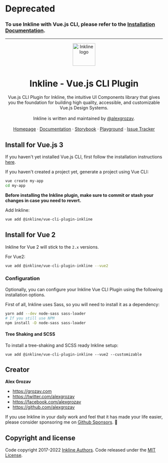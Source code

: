 # Deprecated 
### To use Inkline with Vue.js CLI, please refer to the [Installation Documentation](https://www.inkline.io/docs/installation/webpack).

---

<p align="center">
    <a href="http://inkline.io/">
        <img src="https://www.inkline.io/assets/images/logo/logo-black.svg" alt="Inkline logo" width=72 height=72>
    </a>
</p>

<h1 align="center">Inkline - Vue.js CLI Plugin</h1>

<p align="center">
    Vue.js CLI Plugin for Inkline, the intuitive UI Components library that gives you the foundation for building high quality, accessible, and customizable Vue.js Design Systems.<br/><br/> Inkline is written and maintained by <a href="https://twitter.com/alexgrozav">@alexgrozav</a>. 
    <br/>
    <br/>
    <a href="https://inkline.io">Homepage</a>
    ·
    <a href="https://inkline.io/docs/introduction">Documentation</a>
    ·
    <a href="https://storybook.inkline.io/">Storybook</a>
    ·
    <a href="https://stackblitz.com/edit/inkline?file=src/App.vue">Playground</a>
    ·
    <a href="https://github.com/inkline/inkline/issues">Issue Tracker</a>
</p>

## Install for Vue.js 3

If you haven't yet installed Vue.js CLI, first follow the installation instructions [here](https://github.com/vuejs/vue-cli).

If you haven't created a project yet, generate a project using Vue CLI:

```bash
vue create my-app
cd my-app
```

**Before installing the Inkline plugin, make sure to commit or stash your changes in case you need to
revert.**

Add Inkline: 
```bash
vue add @inkline/vue-cli-plugin-inkline
```

## Install for Vue 2

Inkline for Vue 2 will stick to the `2.x` versions.

For Vue2:

```bash
vue add @inkline/vue-cli-plugin-inkline --vue2
```

### Configuration

Optionally, you can configure your Inkline Vue CLI Plugin using the following installation options.

First of all, Inkline uses Sass, so you will need to install it as a dependency:

```bash
yarn add --dev node-sass sass-loader
# If you still use NPM
npm install -D node-sass sass-loader
```

#### Tree Shaking and SCSS

To install a tree-shaking and SCSS ready Inkline setup:

```
vue add @inkline/vue-cli-plugin-inkline --vue2 --customizable
```

## Creator
**Alex Grozav**

- <https://grozav.com>
- <https://twitter.com/alexgrozav>
- <https://facebook.com/alexgrozav>
- <https://github.com/alexgrozav>

If you use Inkline in your daily work and feel that it has made your life easier, please consider sponsoring me on [Github Sponsors](https://github.com/sponsors/alexgrozav). 💖

## Copyright and license
Code copyright 2017-2022 [Inkline Authors](https://github.com/inkline/inkline/graphs/contributors).
Code released under the [MIT License](https://github.com/inkline/inkline/blob/master/packages/inkline/LICENSE).
